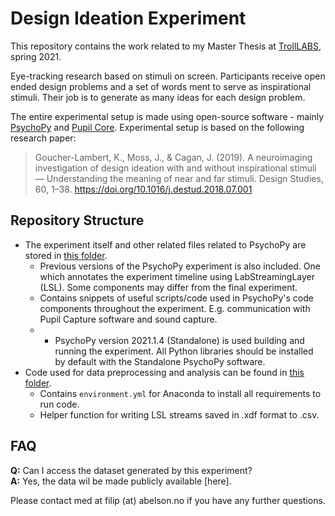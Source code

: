 # Design Ideation Experiment
This repository contains the work related to my Master Thesis at [TrollLABS](https://www.ntnu.edu/mtp/trolllabs), spring 2021.

Eye-tracking research based on stimuli on screen. Participants receive open ended design problems and a set of words ment to serve as inspirational stimuli. Their job is to generate as many ideas for each design problem.

The entire experimental setup is made using open-source software - mainly [PsychoPy](https://psychopy.org/) and [Pupil Core](https://pupil-labs.com/products/core/). Experimental setup is based on the following research paper:
> Goucher-Lambert, K., Moss, J., & Cagan, J. (2019). A neuroimaging investigation of design ideation with and without inspirational stimuli — Understanding the meaning of near and far stimuli. Design Studies, 60, 1–38. https://doi.org/10.1016/j.destud.2018.07.001


## Repository Structure
* The experiment itself and other related files related to PsychoPy are stored in [this folder](psyhopy/psychopy.md). 
    * Previous versions of the PsychoPy experiment is also included. One which annotates the experiment timeline using LabStreamingLayer (LSL). Some components may differ from the final experiment.
    * Contains snippets of useful scripts/code used in PsychoPy's code components throughout the experiment. E.g. communication with Pupil Capture software and sound capture.
    * * PsychoPy version 2021.1.4 (Standalone) is used building and running the experiment. All Python libraries should be installed by default with the Standalone PsychoPy software.
* Code used for data preprocessing and analysis can be found in [this folder](data_analysis/data_analysis.md). 
    * Contains `environment.yml` for Anaconda to install all requirements to run code.
    * Helper function for writing LSL streams saved in .xdf format to .csv. 

## FAQ
**Q:** Can I access the dataset generated by this experiment? \
**A:** Yes, the data wil be made publicly available [here].

Please contact med at filip (at) abelson.no if you have any further questions. 

